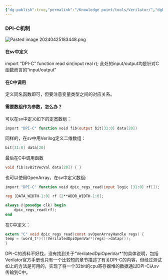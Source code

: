 ```yaml
---
{"dg-publish":true,"permalink":"/Knowledge point/tools/Verilator/","dgPassFrontmatter":true}
---
```


### DPI-C机制
![Pasted image 20240425183448.png](/img/user/Knowledge%20point/imgs/Pasted%20image%2020240425183448.png)
#### 在sv中定义
import “DPI-C” function read sin(input real r);
此处的input/output均是针对C函数而言的“input/output”
#### 在C中调用
定义同名函数即可，但要注意变量类型之间的对应关系。
#### 需要数组作为参数，怎么办？
可以在sv中定义如下的定宽数组：
```verilog
import "DPI-C" function void fib(output bit[31:0] data[20])
```
同样的，在sv中用Verilog定义二维数组：
``` verilog
bit[31:0] data[20]
```
最后在C中调用函数
``` c
void fib(svBitVecVal data[20]) { }
```
也可以使用OpenArray，在sv中定义数组:
``` verilog
import "DPI-C" function void dpic_regs_read(input logic [31:0] rf[]);

reg [DATA_WIDTH-1:0] rf [2**ADDR_WIDTH-1:0];

always @(posedge clk) begin
	dpic_regs_read(rf);
end
```
在C中定义：
``` C
extern "C" void dpic_regs_read(const svOpenArrayHandle regs) {
temp = (word_t*)(((VerilatedDpiOpenVar*)regs)->datap());
}
```
DPI-C的资料不好找，没有找到关于“VerilatedDpiOpenVar*”的具体说明，包括Verilator官方手册也只有一个比较短的章节描述了有关DPI-C的内容，但经过测试如上的方法是可用的，实现了将一个32bit的cpu寄存器堆的数据通过DPI-C从sv传输到C中。